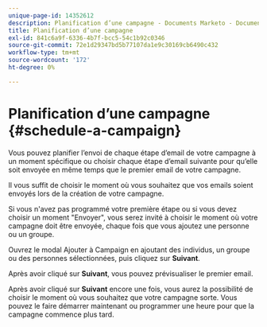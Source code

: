 ```yaml
---
unique-page-id: 14352612
description: Planification d’une campagne - Documents Marketo - Documentation du produit
title: Planification d’une campagne
exl-id: 841c6a9f-6336-4b7f-bcc5-54c1b92c0346
source-git-commit: 72e1d29347bd5b77107da1e9c30169cb6490c432
workflow-type: tm+mt
source-wordcount: '172'
ht-degree: 0%

---
```


# Planification d’une campagne {#schedule-a-campaign}

Vous pouvez planifier l’envoi de chaque étape d’email de votre campagne à un moment spécifique ou choisir chaque étape d’email suivante pour qu’elle soit envoyée en même temps que le premier email de votre campagne.

Il vous suffit de choisir le moment où vous souhaitez que vos emails soient envoyés lors de la création de votre campagne.

Si vous n&#39;avez pas programmé votre première étape ou si vous devez choisir un moment &quot;Envoyer&quot;, vous serez invité à choisir le moment où votre campagne doit être envoyée, chaque fois que vous ajoutez une personne ou un groupe.

Ouvrez le modal Ajouter à Campaign en ajoutant des individus, un groupe ou des personnes sélectionnées, puis cliquez sur **Suivant**.

Après avoir cliqué sur **Suivant**, vous pouvez prévisualiser le premier email.

Après avoir cliqué sur **Suivant** encore une fois, vous aurez la possibilité de choisir le moment où vous souhaitez que votre campagne sorte. Vous pouvez le faire démarrer maintenant ou programmer une heure pour que la campagne commence plus tard.
